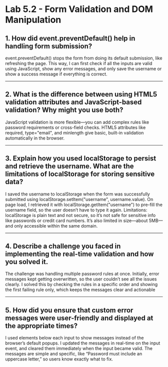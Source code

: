 # Lab 5.2 - Form Validation and DOM Manipulation
## 1. How did event.preventDefault() help in handling form submission?
event.preventDefault() stops the form from doing its default submission, like refreshing the page. This way, I can first check if all the inputs are valid using JavaScript, show any error messages, and only save the username or show a success message if everything is correct.

---

## 2. What is the difference between using HTML5 validation attributes and JavaScript-based validation? Why might you use both?
JavaScript validation is more flexible—you can add complex rules like password requirements or cross-field checks. HTML5 attributes like required, type="email", and minlength give basic, built-in validation automatically in the browser.

---

## 3. Explain how you used localStorage to persist and retrieve the username. What are the limitations of localStorage for storing sensitive data?
I saved the username to localStorage when the form was successfully submitted using localStorage.setItem("username", username.value). On page load, I retrieved it with localStorage.getItem("username") to pre-fill the username field, so the user doesn’t have to type it again.
Limitations: localStorage is plain text and not secure, so it’s not safe for sensitive info like passwords or credit card numbers. It’s also limited in size—about 5MB—and only accessible within the same domain.

---

## 4. Describe a challenge you faced in implementing the real-time validation and how you solved it.
The challenge was handling multiple password rules at once. Initially, error messages kept getting overwritten, so the user couldn’t see all the issues clearly. I solved this by checking the rules in a specific order and showing the first failing rule only, which keeps the messages clear and actionable

---

## 5. How did you ensure that custom error messages were user-friendly and displayed at the appropriate times?
I used <span> elements below each input to show messages instead of the browser’s default popups. I updated the messages in real-time on the input event, and cleared them immediately when the input became valid. The messages are simple and specific, like “Password must include an uppercase letter,” so users know exactly what to fix.
